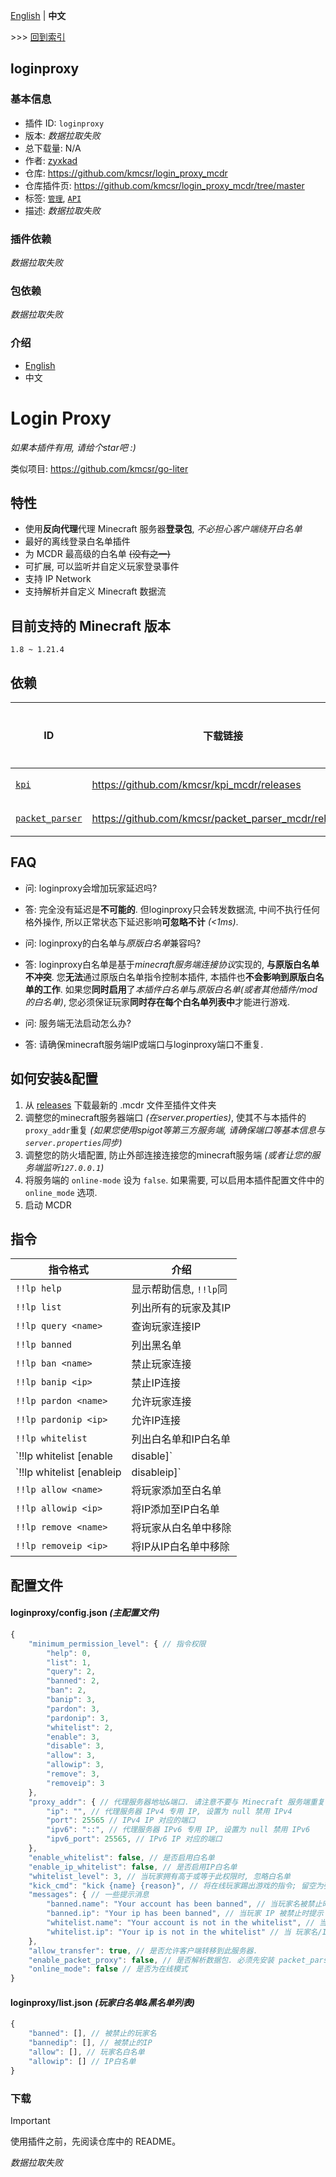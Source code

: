[English](readme.md) | **中文**

\>\>\> [回到索引](/readme-zh_cn.md)

## loginproxy

### 基本信息

- 插件 ID: `loginproxy`
- 版本: *数据拉取失败*
- 总下载量: N/A
- 作者: [zyxkad](https://github.com/zyxkad)
- 仓库: https://github.com/kmcsr/login_proxy_mcdr
- 仓库插件页: https://github.com/kmcsr/login_proxy_mcdr/tree/master
- 标签: [`管理`](/labels/management/readme-zh_cn.md), [`API`](/labels/api/readme-zh_cn.md)
- 描述: *数据拉取失败*

### 插件依赖

*数据拉取失败*

### 包依赖

*数据拉取失败*

### 介绍


- [English](https://github.com/kmcsr/login_proxy_mcdr/tree/master/README.MD)
- 中文

# Login Proxy

*如果本插件有用, 请给个star吧 :)*

类似项目: <https://github.com/kmcsr/go-liter>

## 特性

- 使用**反向代理**代理 Minecraft 服务器**登录包**, *不必担心客户端绕开白名单*
- 最好的离线登录白名单插件
- 为 MCDR 最高级的白名单 ~~(没有之一)~~
- 可扩展, 可以监听并自定义玩家登录事件
- 支持 IP Network
- 支持解析并自定义 Minecraft 数据流

## 目前支持的 Minecraft 版本

`1.8 ~ 1.21.4`

## 依赖

| ID                                                             | 下载链接                                                   | 是否可选 |
| -------------------------------------------------------------- | ------------------------------------------------------ | ---- |
| [`kpi`](https://github.com/kmcsr/kpi_mcdr)                     | <https://github.com/kmcsr/kpi_mcdr/releases>           | 必须   |
| [`packet_parser`](https://github.com/kmcsr/packet_parser_mcdr) | <https://github.com/kmcsr/packet_parser_mcdr/releases> | 可选   |

## FAQ

- 问: loginproxy会增加玩家延迟吗?
- 答: 完全没有延迟是**不可能的**. 但loginproxy只会转发数据流, 中间不执行任何格外操作, 所以正常状态下延迟影响**可忽略不计** _(<1ms)_.

- 问: loginproxy的白名单与*原版白名单*兼容吗?
- 答: loginproxy白名单是基于*minecraft服务端连接协议*实现的, **与原版白名单不冲突**.
  您**无法**通过原版白名单指令控制本插件, 本插件也**不会影响到原版白名单的工作**.
  如果您**同时启用**了*本插件白名单*与*原版白名单(或者其他插件/mod的白名单)*, 您必须保证玩家**同时存在每个白名单列表中**才能进行游戏.

- 问: 服务端无法启动怎么办?
- 答: 请确保minecraft服务端IP或端口与loginproxy端口不重复.

## 如何安装&配置

1. 从 [releases](https://github.com/kmcsr/login_proxy_mcdr/releases/) 下载最新的 .mcdr 文件至插件文件夹
2. 调整您的minecraft服务器端口 _(在server.properties)_, 使其不与本插件的`proxy_addr`重复 _(如果您使用spigot等第三方服务端, 请确保端口等基本信息与`server.properties`同步)_
3. 调整您的防火墙配置, 防止外部连接连接您的minecraft服务端 _(或者让您的服务端监听`127.0.0.1`)_
4. 将服务端的 `online-mode` 设为 `false`. 如果需要, 可以启用本插件配置文件中的 `online_mode` 选项.
5. 启动 MCDR

## 指令

| 指令格式                                  | 介绍              |
| ------------------------------------- | --------------- |
| `!!lp help`                           | 显示帮助信息, `!!lp`同 |
| `!!lp list`                           | 列出所有的玩家及其IP     |
| `!!lp query <name>`                   | 查询玩家连接IP        |
| `!!lp banned`                         | 列出黑名单           |
| `!!lp ban <name>`                     | 禁止玩家连接          |
| `!!lp banip <ip>`                     | 禁止IP连接          |
| `!!lp pardon <name>`                  | 允许玩家连接          |
| `!!lp pardonip <ip>`                  | 允许IP连接          |
| `!!lp whitelist`                      | 列出白名单和IP白名单     |
| `!!lp whitelist [enable|disable]`     | 启用/禁用白名单        |
| `!!lp whitelist [enableip|disableip]` | 启用/禁用IP白名单      |
| `!!lp allow <name>`                   | 将玩家添加至白名单       |
| `!!lp allowip <ip>`                   | 将IP添加至IP白名单     |
| `!!lp remove <name>`                  | 将玩家从白名单中移除      |
| `!!lp removeip <ip>`                  | 将IP从IP白名单中移除    |

## 配置文件

#### loginproxy/config.json _(主配置文件)_

```javascript
{
    "minimum_permission_level": { // 指令权限
        "help": 0,
        "list": 1,
        "query": 2,
        "banned": 2,
        "ban": 2,
        "banip": 3,
        "pardon": 3,
        "pardonip": 3,
        "whitelist": 2,
        "enable": 3,
        "disable": 3,
        "allow": 3,
        "allowip": 3,
        "remove": 3,
        "removeip": 3
    },
    "proxy_addr": { // 代理服务器地址&端口. 请注意不要与 Minecraft 服务端重复! 否则服务端将无法启动
        "ip": "", // 代理服务器 IPv4 专用 IP, 设置为 null 禁用 IPv4
        "port": 25565 // IPv4 IP 对应的端口
        "ipv6": "::", // 代理服务器 IPv6 专用 IP, 设置为 null 禁用 IPv6
        "ipv6_port": 25565, // IPv6 IP 对应的端口
    },
    "enable_whitelist": false, // 是否启用白名单
    "enable_ip_whitelist": false, // 是否启用IP白名单
    "whitelist_level": 3, // 当玩家拥有高于或等于此权限时, 忽略白名单
    "kick_cmd": "kick {name} {reason}", // 将在线玩家踢出游戏的指令; 留空为强制断开连接 (不推荐)
    "messages": { // 一些提示消息
        "banned.name": "Your account has been banned", // 当玩家名被禁止时提示
        "banned.ip": "Your ip has been banned", // 当玩家 IP 被禁止时提示
        "whitelist.name": "Your account is not in the whitelist", // 当玩家名不在白名单时提示
        "whitelist.ip": "Your ip is not in the whitelist" // 当 玩家名/IP 不在白名单时提示
    },
    "allow_transfer": true, // 是否允许客户端转移到此服务器.
    "enable_packet_proxy": false, // 是否解析数据包. 必须先安装 packet_parser. 需要为大部分依赖于 LoginProxy 的插件启用.
    "online_mode": false // 是否为在线模式
}
```

#### loginproxy/list.json _(玩家白名单&黑名单列表)_

```javascript
{
    "banned": [], // 被禁止的玩家名
    "bannedip": [], // 被禁止的IP
    "allow": [], // 玩家名白名单
    "allowip": [] // IP白名单
}
```

### 下载

> [!IMPORTANT]
> 使用插件之前，先阅读仓库中的 README。

*数据拉取失败*

